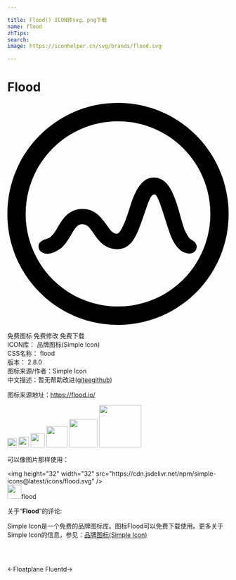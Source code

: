 ```yaml
---

title: Flood() ICON转svg、png下载
name: flood
zhTips: 
search: 
image: https://iconhelper.cn/svg/brands/flood.svg

---
```


# Flood  <small style="font-size: 60%;font-weight: 100"></small>

<div id="svg" class="svg-wrap">
<svg role="img" xmlns="http://www.w3.org/2000/svg" viewBox="0 0 24 24"><title>Flood icon</title><path d="M19.683 16.283c-1.233-.066-1.85-1.533-2.15-2.433-.266-.767-.666-2.117-.966-2.933-.35-.95-.45-1.017-.65-1.017-.417 0-.734 1.183-1.05 2.067-.667 1.833-1.167 3.85-2.934 3.85-1.533 0-2.216-1.184-2.7-1.884-.45-.666-.716-.816-1.133-.816-.533 0-.783.466-1.267 1.283-.283.467-.6.95-.966 1.267-.1.083-.934.733-1.717.633-.45-.067-.767-.333-.767-.783 0-.617.684-.734 1.067-.884.333-.116.733-.716.933-1.05.534-.916 1.217-2.116 2.75-2.116 1.35 0 2 .866 2.5 1.55.45.616.717 1.116 1.234 1.133.433.017 1.033-1.617 1.383-2.75.533-1.733 1.233-3.333 2.633-3.333 1.884 0 2.434 2.633 3.017 4.65.083.3.283.933.333 1.016.267.567.484.934.717 1.05.267.15.7.434.567.934-.084.383-.434.583-.834.566zm-15.366-1.6c.016 0 .016 0 0 0 .016 0 .016 0 0 0zM12 0C5.367 0 0 5.367 0 12s5.367 12 12 12 12-5.367 12-12S18.633 0 12 0zm0 22.017A10.015 10.015 0 011.983 12 10.015 10.015 0 0112 1.983 10.015 10.015 0 0122.017 12 10.015 10.015 0 0112 22.017Z"/></svg>
</div>
<detail full-name='flood'></detail>

<div class="detail-page">
<p>
<span><span class="badge-success badge">免费图标</span> <span class="badge-success badge">免费修改</span>  <span class="badge-success badge">免费下载</span> </span>
<br/>
<span>
ICON库：
<span class="badge-secondary badge">品牌图标(Simple Icon)</span> 
</span>
<br/>
<span>
CSS名称：
<span class="badge-secondary badge">flood</span> 
</span>

<br/>
<span>
版本：
<span class="badge-secondary badge">2.8.0</span> 
</span>
<br/>
<span>图标来源/作者：<span class="badge-light badge">Simple Icon</span></span> 
<br/>
<span class="zh-detail">中文描述：暂无<span class="help-link"><span>帮助改进</span>(<a href="https://gitee.com/liuwave/icon-helper/edit/master/json/brands/flood.json" target="_blank" rel="noopener noreferrer">gitee</a><a href="https://github.com/liuwave/icon-helper/edit/master/json/brands/flood.json" target="_blank" rel="noopener noreferrer">github</a></span>)</span><br/>
</p>
</div><div class="description description alert alert-light"><p>图标来源地址：<a href="https://flood.io/" target="_blank" rel="noopener noreferrer">https://flood.io/</a></p></div>
<div class="alert alert-dark">
<img height="21" width="21" src="https://cdn.jsdelivr.net/npm/simple-icons@latest/icons/flood.svg" />
<img height="24" width="24" src="https://cdn.jsdelivr.net/npm/simple-icons@latest/icons/flood.svg" />
<img height="32" width="32" src="https://cdn.jsdelivr.net/npm/simple-icons@latest/icons/flood.svg" />
<img height="48" width="48" src="https://cdn.jsdelivr.net/npm/simple-icons@latest/icons/flood.svg" />
<img height="64" width="64" src="https://cdn.jsdelivr.net/npm/simple-icons@latest/icons/flood.svg" />
<img height="96" width="96" src="https://cdn.jsdelivr.net/npm/simple-icons@latest/icons/flood.svg" />

</div>
<div>
  <p>可以像图片那样使用：    
  </p>
  <div class="alert alert-primary" style="font-size: 14px">
    &lt;img height="32" width="32" src="https://cdn.jsdelivr.net/npm/simple-icons@latest/icons/flood.svg" /&gt;
    <copy-btn content='<img height="32" width="32" src="https://cdn.jsdelivr.net/npm/simple-icons@latest/icons/flood.svg" />'></copy-btn>
  </div>
  <div class="alert alert-secondary">
    <img height="32" width="32" src="https://cdn.jsdelivr.net/npm/simple-icons@latest/icons/flood.svg" />flood
    <copy-btn content="flood" btn-title="复制图标名称"></copy-btn>
  </div>
</div>
<div class="icon-detail__container">
<p>关于“<b>Flood</b>”的评论:</p>
</div>
<Vssue title="关于“Flood”的评论" />
<div><p>Simple Icon是一个免费的品牌图标库。图标Flood可以免费下载使用。更多关于  Simple Icon的信息，参见：<a target="_blank" href="https://iconhelper.cn/brands.html">品牌图标(Simple Icon)</a>
</p></div>


<div style="padding:2rem 0 " class="page-nav"><p class="inner"><span class="prev">←<router-link to="/icon/floatplane.html">Floatplane</router-link></span> <span class="next"><router-link to="/icon/fluentd.html">Fluentd</router-link>→</span></p></div>
